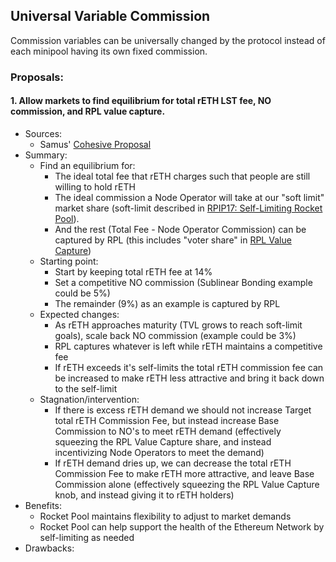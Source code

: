## Universal Variable Commission

Commission variables can be universally changed by the protocol instead of each minipool having its own fixed commission.

### Proposals:

#### 1. Allow markets to find equilibrium for total rETH LST fee, NO commission, and RPL value capture.
- Sources:
  - Samus' [Cohesive Proposal](https://github.com/orangesamus/RocketPoolRapidResearchIncubator/blob/main/CohesiveProposal.md)
- Summary:
  - Find an equilibrium for:
    - The ideal total fee that rETH charges such that people are still willing to hold rETH
    - The ideal commission a Node Operator will take at our "soft limit" market share (soft-limit described in [RPIP17: Self-Limiting Rocket Pool](https://rpips.rocketpool.net/RPIPs/RPIP-17)).
    - And the rest (Total Fee - Node Operator Commission) can be captured by RPL (this includes "voter share" in [RPL Value Capture](/Proposals/RPLValueCapture.md))
  - Starting point:
    - Start by keeping total rETH fee at 14%
    - Set a competitive NO commission (Sublinear Bonding example could be 5%)
    - The remainder (9%) as an example is captured by RPL
  - Expected changes:
    - As rETH approaches maturity (TVL grows to reach soft-limit goals), scale back NO commission (example could be 3%)
    - RPL captures whatever is left while rETH maintains a competitive fee
    - If rETH exceeds it's self-limits the total rETH commission fee can be increased to make rETH less attractive and bring it back down to the self-limit
  - Stagnation/intervention:
    - If there is excess rETH demand we should not increase Target total rETH Commission Fee, but instead increase Base Commission to NO's to meet rETH demand (effectively squeezing the RPL Value Capture share, and instead incentivizing Node Operators to meet the demand)
    - If rETH demand dries up, we can decrease the total rETH Commission Fee to make rETH more attractive, and leave Base Commission alone (effectively squeezing the RPL Value Capture knob, and instead giving it to rETH holders)
- Benefits:
  - Rocket Pool maintains flexibility to adjust to market demands
  - Rocket Pool can help support the health of the Ethereum Network by self-limiting as needed
- Drawbacks: